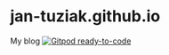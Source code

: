 # jan-tuziak.github.io
My blog
[![Gitpod ready-to-code](https://img.shields.io/badge/Gitpod-ready--to--code-blue?logo=gitpod)](https://gitpod.io/#https://github.com/jan-tuziak/jan-tuziak.github.io)